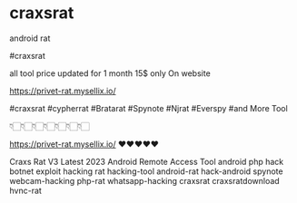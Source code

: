 # craxsrat
android rat 


#craxsrat 

all tool price updated for 1 month 15$ only On website

https://privet-rat.mysellix.io/

#craxsrat
#cypherrat
#Bratarat
#Spynote
#Njrat
#Everspy
#and More Tool

👇🏻👇🏻👇🏻👇🏻👇🏻👇🏻👇🏻

https://privet-rat.mysellix.io/
❤️❤️❤️❤️❤️





Craxs Rat V3 Latest 2023 Android Remote Access Tool
android
php
hack
botnet
exploit
hacking
rat
hacking-tool
android-rat
hack-android
spynote
webcam-hacking
php-rat
whatsapp-hacking
craxsrat
craxsratdownload
hvnc-rat
